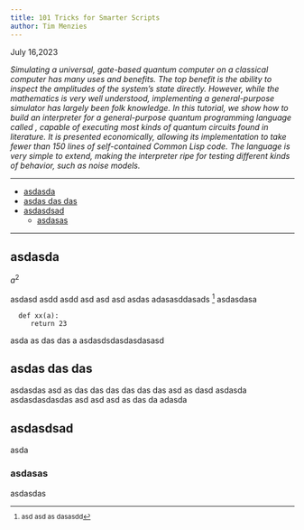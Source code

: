 ```yaml
---
title: 101 Tricks for Smarter Scripts
author: Tim Menzies
---
```

July 16,2023

<em>
Simulating a universal, gate-based quantum computer on a classical
computer has many uses and benefits. The top benefit is the ability
to inspect the amplitudes of the system’s state directly. However,
while the mathematics is very well understood, implementing a
general-purpose simulator has largely been folk knowledge. In this
tutorial, we show how to build an interpreter for a general-purpose
quantum programming language called , capable of executing most
kinds of quantum circuits found in literature. It is presented
economically, allowing its implementation to take fewer than 150
lines of self-contained Common Lisp code. The language
 is very simple to extend, making the interpreter ripe for testing
 different kinds of behavior, such as noise models.</em>

------

<!-- toc -->

- [asdasda](#asdasda)
- [asdas das das](#asdas-das-das)
- [asdasdsad](#asdasdsad)
  * [asdasas](#asdasas)

<!-- tocstop -->

-------

## asdasda

$a^2$

<i class="fa-solid fa-coffee"></i> 

asdasd asdd asdd asd asd asd asdas
adasasddasads [^aaa]
asdasdasa


      def xx(a):
         return 23

asda
as
das
das
a
asdasdsdasdasdasasd

## asdas das das

asdasdas asd as das das das das das das asd as dasd asdasda
asdasdasdasdas asd asd asd as das da adasda

## asdasdsad

asda


### asdasas

asdasdas

<small>

[^aaa]: asd asd as dasasdd




